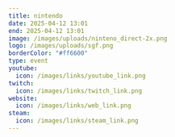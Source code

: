 ```yaml
---
title: nintendo
date: 2025-04-12 13:01
end: 2025-04-12 13:01
image: /images/uploads/ninteno_direct-2x.png
logo: /images/uploads/sgf.png
borderColor: "#ff6600"
type: event
youtube:
  icon: /images/links/youtube_link.png
twitch:
  icon: /images/links/twitch_link.png
website:
  icon: /images/links/web_link.png
steam:
  icon: /images/links/steam_link.png
---
```

